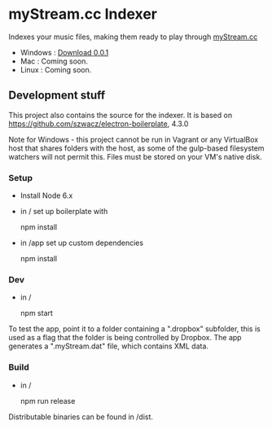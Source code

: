 # myStream.cc Indexer

Indexes your music files, making them ready to play through [myStream.cc](https://www.mystream.cc)

- Windows : [Download 0.0.1](https://github.com/shukriadams/mystreamccindexer/releases/download/0.0.1/JustPlayItIndexer_Setup_0.0.1.exe)
- Mac : Coming soon.
- Linux : Coming soon.

## Development stuff

This project also contains the source for the indexer. It is based on https://github.com/szwacz/electron-boilerplate, 4.3.0

Note for Windows - this project cannot be run in Vagrant or any VirtualBox host that shares folders with the host, as some of the gulp-based filesystem watchers will not permit this. Files must be stored on your VM's native disk.

### Setup

- Install Node 6.x
- in / set up boilerplate with

    npm install 

- in /app set up custom dependencies

    npm install 

### Dev
  
- in /

    npm start

To test the app, point it to a folder containing a ".dropbox" subfolder, this is used as a flag that the folder is being controlled by Dropbox. The app generates a ".myStream.dat" file, which contains XML data.

### Build 

- in /

    npm run release     

Distributable binaries can be found in /dist.
